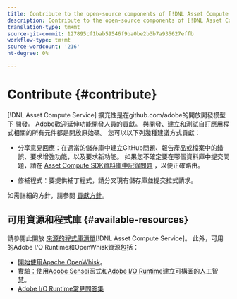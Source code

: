 ```yaml
---
title: Contribute to the open-source components of [!DNL Asset Compute Service].
description: Contribute to the open-source components of [!DNL Asset Compute Service].
translation-type: tm+mt
source-git-commit: 127895cf1bab59546f9ba0be2b3b7a935627effb
workflow-type: tm+mt
source-wordcount: '216'
ht-degree: 0%

---
```



# Contribute {#contribute}

[!DNL Asset Compute Service] 擴充性是在github.com/adobe的開放開發模型下 [開發](https://github.com/adobe)。 Adobe歡迎延伸功能開發人員的貢獻。 與開發、建立和測試自訂應用程式相關的所有元件都是開放原始碼。 您可以以下列幾種建議方式貢獻：

* 分享意見回應：在適當的儲存庫中建立GitHub問題、報告產品或檔案中的錯誤、要求增強功能，以及要求新功能。 如果您不確定要在哪個資料庫中提交問題，請在 [Asset Compute SDK資料庫中記錄問題](https://github.com/adobe/asset-compute-sdk) ，以便正確路由。

* 修補程式：要提供補丁程式，請分叉現有儲存庫並提交拉式請求。

如需詳細的方針，請參閱 [貢獻方針](https://github.com/adobe/asset-compute-sdk/blob/master/.github/CONTRIBUTING.md)。

## 可用資源和程式庫 {#available-resources}

請參閱此開放 [來源的程式庫清單](https://github.com/adobe/asset-compute-sdk#available-resources-and-libraries)[!DNL Asset Compute Service]。 此外，可用的Adobe I/O Runtime和OpenWhisk資源包括：

* [開始使用Apache OpenWhisk](https://github.com/apache/incubator-openwhisk/tree/master/docs#getting-started-with-openwhisk)。
* [實驗：使用Adobe Sensei函式和Adobe I/O Runtime建立可構圖的人工智慧](https://opensource.adobe.com/adobe-sensei-ai-functions/index.html)。
* [Adobe I/O Runtime常見問答集](https://www.adobe.io/apis/experienceplatform/runtime/docs.html#!adobedocs/adobeio-runtime/master/resources/faq.md)

<!-- **TBD** for post-release:
* Link to Firefly open-source components.
* Issues in `aio` can be reported in Firefly repos.
* Issues in asset-compute-sdk or devtool goes into the relevant repos from Nui.
-->
